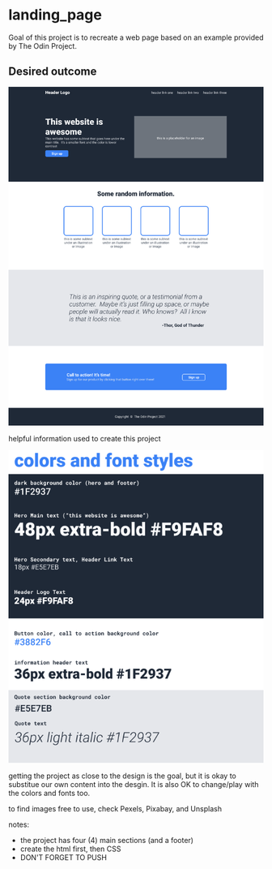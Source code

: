 # landing_page

Goal of this project is to recreate a web page based on an example provided by The Odin Project.


## Desired outcome

![desired outcome](./images/odin-project.png)

helpful information used to create this project

![info](./images/colors_and_stuff.png)

getting the project as close to the design is the goal, but it is okay to substitue our own content into the desgin. It is also OK to change/play with the colors and fonts too.


to find images free to use, check Pexels, Pixabay, and Unsplash


notes: 
- the project has four (4) main sections (and a footer)
- create the html first, then CSS
- DON'T FORGET TO PUSH

